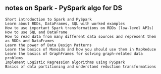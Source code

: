 ## notes on Spark - PySpark algo for DS


    Short introduction to Spark and PySpark
    Learn about RDDs, DataFrames, SQL with worked examples
    How to use important Spark transformations on RDDs (low-level APIs)
    How to use SQL and DataFrame
    How to read data from many different data sources and represent them as RDDs and DataFrames
    Learn the power of Data Design Patterns
    Learn the basics of Monoids and how you should use them in MapReduce
    Learn the basics of GraphFrames for solving graph-related data problems
    Implement Logistic Regression algorithms using PySpark
    Basics of data partitioning and understand reduction transformations
